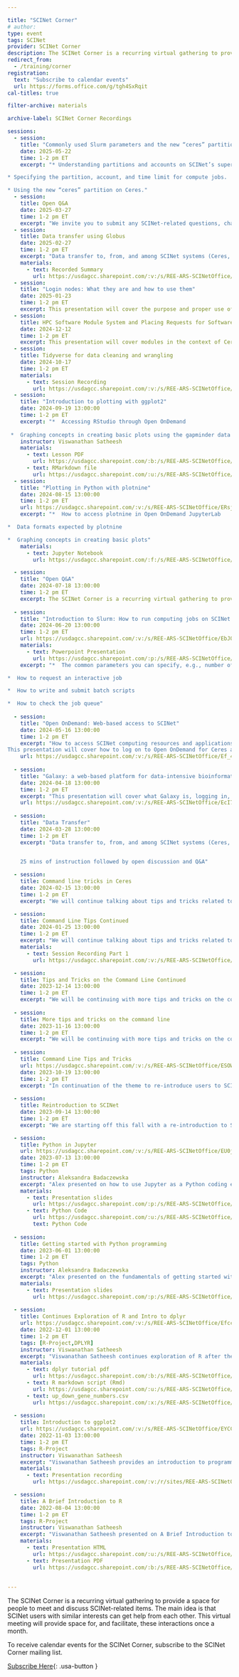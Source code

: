 ```yaml
---

title: "SCINet Corner"
# author: 
type: event
tags: SCINet
provider: SCINet Corner
description: The SCINet Corner is a recurring virtual gathering to provide a space for people to meet and discuss SCINet-related items.
redirect_from: 
  - /training/corner
registration:
  text: "Subscribe to calendar events"
  url: https://forms.office.com/g/tgh4SxRqit
cal-titles: true

filter-archive: materials

archive-label: SCINet Corner Recordings

sessions:
  - session:
    title: "Commonly used Slurm parameters and the new “ceres” partition"
    date: 2025-05-22
    time: 1-2 pm ET
    excerpt: "* Understanding partitions and accounts on SCINet’s supercomputers.

* Specifying the partition, account, and time limit for compute jobs.

* Using the new “ceres” partition on Ceres."
  - session:
    title: Open Q&A
    date: 2025-03-27
    time: 1-2 pm ET
    excerpt: "We invite you to submit any SCINet-related questions, challenges or concerns you'd like us to address in this SCINet Corner by [filling out this short form.](https://forms.office.com/g/kMbsQNssMH)"
  - session:
    title: Data transfer using Globus
    date: 2025-02-27
    time: 1-2 pm ET
    excerpt: "Data transfer to, from, and among SCINet systems (Ceres, Atlas, and Juno) using Globus"
    materials:
      - text: Recorded Summary
        url: https://usdagcc.sharepoint.com/:v:/s/REE-ARS-SCINetOffice/EaeV3x3-k9pCqNvvUVreMw8BP5WgwqyyyjZ9fBRXChudZg
  - session:
    title: "Login nodes: What they are and how to use them"
    date: 2025-01-23
    time: 1-2 pm ET
    excerpt: This presentation will cover the purpose and proper use of login nodes.
  - session:
    title: HPC Software Module System and Placing Requests for Software
    date: 2024-12-12
    time: 1-2 pm ET
    excerpt: This presentation will cover modules in the context of Ceres and Atlas, how to call and use them, examples of frequently used modules, and what to do if your software isn't available.
  - session:
    title: Tidyverse for data cleaning and wrangling
    date: 2024-10-17
    time: 1-2 pm ET
    materials:
      - text: Session Recording
        url: https://usdagcc.sharepoint.com/:v:/s/REE-ARS-SCINetOffice/EQ1SQRyluzdDon-gQBzTRu0BoEXwAjmXE5CRw-IhAO0j7g?e=XDuiHi
  - session: 
    title: "Introduction to plotting with ggplot2"
    date: 2024-09-19 13:00:00
    time: 1-2 pm ET
    excerpt: "*  Accessing RStudio through Open OnDemand  
    
 *  Graphing concepts in creating basic plots using the gapminder data set"
    instructor: Viswanathan Satheesh
    materials:
      - text: Lesson PDF
        url: https://usdagcc.sharepoint.com/:b:/s/REE-ARS-SCINetOffice/ES1q8RqqLmxIu_wktAG8IGoBnMNJustbFkx2i-C7wNqnYw?e=1eXqKe
      - text: RMarkdown file
        url: https://usdagcc.sharepoint.com/:u:/s/REE-ARS-SCINetOffice/EVsiIPN2eQVMsk7zfhC0bz4B7idym0WYZPQeVD72lK7U0g?e=rDvDGl
  - session: 
    title: "Plotting in Python with plotnine"
    date: 2024-08-15 13:00:00
    time: 1-2 pm ET
    url: https://usdagcc.sharepoint.com/:v:/s/REE-ARS-SCINetOffice/ERsjhGT5z6pAjSQOiOX0KwYBelwR2ErBkkuIw36cI09MNA?e=1WP0c4
    excerpt: "*  How to access plotnine in Open OnDemand JupyterLab  

*  Data formats expected by plotnine  

*  Graphing concepts in creating basic plots"
    materials:
      - text: Jupyter Notebook
        url: https://usdagcc.sharepoint.com/:f:/s/REE-ARS-SCINetOffice/EtkA5SYcpU5Et0nAa5J4UZwBcC-3pc7Cyg4WL-WMkvIuOQ?e=5Hczi4

  - session:
    title: "Open Q&A"
    date: 2024-07-18 13:00:00
    time: 1-2 pm ET
    excerpt: The SCINet Corner is a recurring virtual gathering to provide a space for people to meet and discuss SCINet-related items.
    
  - session:
    title: "Introduction to Slurm: How to run computing jobs on SCINet clusters"
    date: 2024-06-20 13:00:00
    time: 1-2 pm ET
    url: https://usdagcc.sharepoint.com/:v:/s/REE-ARS-SCINetOffice/EbJQpK8yZZJGsCHQC3_He2cBduyALYrqBmxFU_55Ysmvtw?e=1WP0c4
    materials:
      - text: Powerpoint Presentation
        url: https://usdagcc.sharepoint.com/:p:/s/REE-ARS-SCINetOffice/EdTFE56Y6RRHrxQ5Lz7_p1EBdSK7DvbmFCHiwamrZQTCwQ?e=Ol6W7g
    excerpt: "*  The common parameters you can specify, e.g., number of cores and wall time limit.  

*  How to request an interactive job  

*  How to write and submit batch scripts  

*  How to check the job queue"
    
  - session:
    title: "Open OnDemand: Web-based access to SCINet"
    date: 2024-05-16 13:00:00
    time: 1-2 pm ET
    excerpt: "How to access SCINet computing resources and applications through your browser.  
This presentation will cover how to log on to Open OnDemand for Ceres and Atlas, followed by an overview of popular applications available on Open OnDemand."
    url: https://usdagcc.sharepoint.com/:v:/s/REE-ARS-SCINetOffice/Ef_4aCtZhmRJrozKrgFLOjMBkaG2iC8GTFJgckNZ64KWKg?e=uCFbwg
    
  - session:
    title: "Galaxy: a web-based platform for data-intensive bioinformatics analyses"
    date: 2024-04-18 13:00:00
    time: 1-2 pm ET
    excerpt: "This presentation will cover what Galaxy is, logging in, uploading data, and examples of data analysis on Galaxy"
    url: https://usdagcc.sharepoint.com/:v:/s/REE-ARS-SCINetOffice/EcI7YNtp25FKiP-pLR07uygBw_OcT1jSCHc729WCGelsXA?e=1ZYYS7
    
  - session:
    title: "Data Transfer"
    date: 2024-03-28 13:00:00
    time: 1-2 pm ET
    excerpt: "Data transfer to, from, and among SCINet systems (Ceres, Atlas, and Juno) using Globus or scp.  


    25 mins of instruction followed by open discussion and Q&A"
    
  - session: 
    title: Command line tricks in Ceres
    date: 2024-02-15 13:00:00
    time: 1-2 pm ET
    excerpt: "We will continue talking about tips and tricks related to Ceres command line techniques."

  - session:
    title: Command Line Tips Continued
    date: 2024-01-25 13:00:00
    time: 1-2 pm ET
    excerpt: "We will continue talking about tips and tricks related to Ceres command line techniques."
    materials:
      - text: Session Recording Part 1
        url: https://usdagcc.sharepoint.com/:v:/s/REE-ARS-SCINetOffice/ESOunWF4mGxPoPGtTtECyJkBOlR6sSRxsK__oJKrIPjD5g

  - session:
    title: Tips and Tricks on the Command Line Continued
    date: 2023-12-14 13:00:00
    time: 1-2 pm ET
    excerpt: "We will be continuing with more tips and tricks on the command line."
    
  - session:
    title: More tips and tricks on the command line
    date: 2023-11-16 13:00:00
    time: 1-2 pm ET
    excerpt: "We will be continuing with more tips and tricks on the command line."
    
  - session:
    title: Command Line Tips and Tricks
    url: https://usdagcc.sharepoint.com/:v:/s/REE-ARS-SCINetOffice/ESOWnrVV_oJPpZzAtsRpeWEBlllKAcnpZYyEg6WO_r6U9g
    date: 2023-10-19 13:00:00
    time: 1-2 pm ET
    excerpt: "In continuation of the theme to re-introduce users to SCINet, we will be covering some tips and tricks on the command line that help you do certain routine jobs faster."
    
  - session:
    title: Reintroduction to SCINet
    date: 2023-09-14 13:00:00
    time: 1-2 pm ET
    excerpt: "We are starting off this fall with a re-introduction to SCINet"

  - session: 
    title: Python in Jupyter
    url: https://usdagcc.sharepoint.com/:v:/s/REE-ARS-SCINetOffice/EU0jhlzkZTFAtaH4mQErXBcBbok1CyYZkCmWfG9Z1Mls4A?e=EE5NXV
    date: 2023-07-13 13:00:00
    time: 1-2 pm ET
    tags: Python
    instructor: Aleksandra Badaczewska
    excerpt: "Alex presented on how to use Jupyter as a Python coding environment"
    materials:
      - text: Presentation slides
        url: https://usdagcc.sharepoint.com/:p:/s/REE-ARS-SCINetOffice/EYwU4iMJJpNMh1J9lm39JTYBMHd5ILBdG9CoAAHMczCNHg
      - text: Python Code
        url: https://usdagcc.sharepoint.com/:u:/s/REE-ARS-SCINetOffice/EZTSyZe2Hb1JgVijnac6n-QBCstJucpZVChqPlJzT7GI4A
        text: Python Code
        
  - session: 
    title: Getting started with Python programming
    date: 2023-06-01 13:00:00
    time: 1-2 pm ET
    tags: Python
    instructor: Aleksandra Badaczewska
    excerpt: "Alex presented on the fundamentals of getting started with Python programming."
    materials:
      - text: Presentation slides
        url: https://usdagcc.sharepoint.com/:p:/s/REE-ARS-SCINetOffice/EUzrAkQ_GbZGltbsRkdF8GABGxYSc_3maC18Uf01YKbj8Q
      
  - session: 
    title: Continues Exploration of R and Intro to dplyr
    url: https://usdagcc.sharepoint.com/:v:/s/REE-ARS-SCINetOffice/Efccvnjx5ilPhokEl1kp-ggBnIrYRYkDpWKEykBF09hDqA?e=usBHyT #main link to video
    date: 2022-12-01 13:00:00
    time: 1-2 pm ET
    tags: [R-Project,DPLYR]
    instructor: Viswanathan Satheesh
    excerpt: "Viswanathan Satheesh continues exploration of R after the previous SCINet Corner (November 3, 2022) and provides an introduction to dplyr."
    materials:
      - text: dplyr tutorial pdf
        url: https://usdagcc.sharepoint.com/:b:/s/REE-ARS-SCINetOffice/EcPtk_SbA7xKjlsIzxecfbsB5AvetG3y3sW0NiYGhtfVzA
      - text: R markdown script (Rmd)
        url: https://usdagcc.sharepoint.com/:u:/s/REE-ARS-SCINetOffice/ETk0Y29bbbdHgr-aLRDKNugB6xW8CGraRtjgHlCoiCmkrg
      - text: up_down_gene_numbers.csv
        url: https://usdagcc.sharepoint.com/:x:/s/REE-ARS-SCINetOffice/EWhrKWRETdNMoQRt-4iIqlsBjJMvM-DYDCLIgoZkIuR34A
  
  - session: 
    title: Introduction to ggplot2
    url: https://usdagcc.sharepoint.com/:v:/s/REE-ARS-SCINetOffice/EYCClS7yTUBNm2mAyYKOsJEBS6zM7Xrbeq8W-VR_AgSydg?e=r1Ge2V
    date: 2022-11-03 13:00:00
    time: 1-2 pm ET
    tags: R-Project
    instructor: Viswanathan Satheesh
    excerpt: "Viswanathan Satheesh provides an introduction to programming in R with emphasis on ggplot2."
    materials:
      - text: Presentation recording
        url: https://usdagcc.sharepoint.com/:v:/r/sites/REE-ARS-SCINetOffice/Shared%20Documents/public/SCINet%20Corner/2022-11-03/SCINet%20Corner,%20November%202022%20-%20Introduction%20to%20ggplot2.mp4?csf=1&web=1&e=rr3rur&nav=eyJyZWZlcnJhbEluZm8iOnsicmVmZXJyYWxBcHAiOiJTdHJlYW1XZWJBcHAiLCJyZWZlcnJhbFZpZXciOiJTaGFyZURpYWxvZy1MaW5rIiwicmVmZXJyYWxBcHBQbGF0Zm9ybSI6IldlYiIsInJlZmVycmFsTW9kZSI6InZpZXcifX0%3D

  - session: 
    title: A Brief Introduction to R
    date: 2022-08-04 13:00:00
    time: 1-2 pm ET
    tags: R-Project
    instructor: Viswanathan Satheesh
    excerpt: "Viswanathan Satheesh presented on A Brief Introduction to R."
    materials: 
      - text: Presentation HTML
        url: https://usdagcc.sharepoint.com/:u:/s/REE-ARS-SCINetOffice/EUbch4aS7UpIr3f6utCfo1UBU3Qe-PsV-EpiEGlmkNWQtA
      - text: Presentation PDF
        url: https://usdagcc.sharepoint.com/:b:/s/REE-ARS-SCINetOffice/EYUE5kuPOFZDgePLbFfvxK8BGYv38qjk_dfpIIjZCxTOAg
        
  
---
```


The SCINet Corner is a recurring virtual gathering to provide a space for people to meet and discuss SCINet-related items.<!--excerpt--> The main idea is that SCINet users with similar interests can get help from each other. This virtual meeting will provide space for, and facilitate, these interactions once a month.

To receive calendar events for the SCINet Corner, subscribe to the SCINet Corner mailing list.  

[Subscribe Here](https://forms.office.com/g/tgh4SxRqit){: .usa-button }
